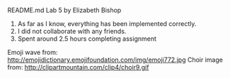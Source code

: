README.md
Lab 5
by Elizabeth Bishop

1. As far as I know, everything has been implemented correctly.
2. I did not collaborate with any friends.
3. Spent around 2.5 hours completing assignment

Emoji wave from: http://emojidictionary.emojifoundation.com/img/emoji772.jpg
Choir image from: http://clipartmountain.com/clip4/choir9.gif